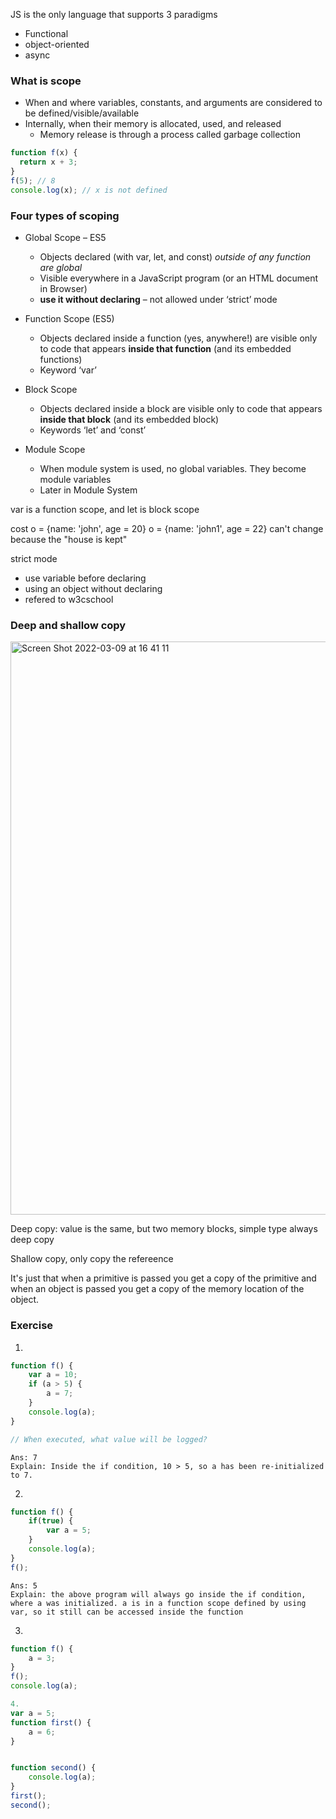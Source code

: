 JS is the only language that supports 3 paradigms
  - Functional
  - object-oriented
  - async

### What is scope
- When and where variables, constants, and arguments are considered to be defined/visible/available
- Internally, when their memory is allocated, used, and released 
  - Memory release is through a process called garbage collection

```js
function f(x) {
  return x + 3;
}
f(5); // 8 
console.log(x); // x is not defined
```

### Four types of scoping
- Global Scope – ES5 
  - Objects declared (with var, let, and const) _outside of any function are global_
  - Visible everywhere in a JavaScript program (or an HTML document in Browser)
  - **use it without declaring** – not allowed under ‘strict’ mode

- Function Scope (ES5)
  - Objects declared inside a function (yes, anywhere!) are visible only to code that appears **inside that function** (and its embedded functions) 
  - Keyword ‘var’
- Block Scope
  - Objects declared inside a block are visible only to code that appears **inside that block** (and its embedded block) 
  - Keywords ‘let’ and ‘const’
- Module Scope
  - When module system is used, no global variables. They become module variables
  - Later in Module System

var is a function scope, and let is block scope


cost o = {name: 'john', age = 20}
o = {name: 'john1', age = 22} 
can't change because the "house is kept"

strict mode
- use variable before declaring
- using an object without declaring
- refered to w3cschool

### Deep and shallow copy

<img width="917" alt="Screen Shot 2022-03-09 at 16 41 11" src="https://user-images.githubusercontent.com/37787994/157557889-b96c8311-b462-415b-aa48-2d14c445a59d.png">

Deep copy: value is the same, but two memory blocks, simple type always deep copy

Shallow copy, only copy the refereence

It's just that when a primitive is passed you get a copy of the primitive and when an object is passed you get a copy of the memory location of the object.




### Exercise 

1.
```js
function f() {
    var a = 10;
    if (a > 5) {
        a = 7;
    }
    console.log(a);
}

// When executed, what value will be logged?
```

```
Ans: 7
Explain: Inside the if condition, 10 > 5, so a has been re-initialized to 7.
```
2.
```js
function f() {
    if(true) {
        var a = 5;
    }
    console.log(a);
}
f();
```

```
Ans: 5
Explain: the above program will always go inside the if condition, where a was initialized. a is in a function scope defined by using var, so it still can be accessed inside the function
```

3.
```js
function f() {
	a = 3;
}
f();
console.log(a);

4.
var a = 5;
function first() {
    a = 6;
}


function second() {
    console.log(a);
}
first();
second();

```
